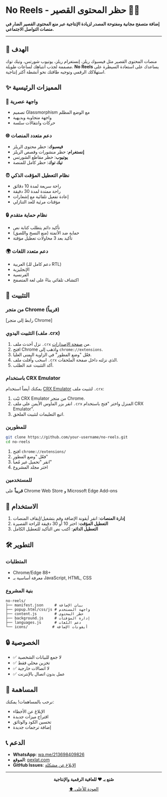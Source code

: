 # No Reels - حظر المحتوى القصير 🚫📱

**إضافة متصفح مجانية ومفتوحة المصدر لزيادة الإنتاجية عبر منع المحتوى القصير الضار في منصات التواصل الاجتماعي.**

---

## 🎯 الهدف

منصات المحتوى القصير مثل فيسبوك ريلز، إنستغرام ريلز، يوتيوب شورتس، وتيك توك مصممة لجذب انتباهك لساعات طويلة. **No Reels** يساعدك على استعادة السيطرة على استهلاكك الرقمي وتوجيه طاقتك نحو أنشطة أكثر إنتاجية.

## ✨ المميزات الرئيسية

### 🎨 **واجهة عصرية**
- تصميم Glassmorphism مع الوضع المظلم
- واجهة متجاوبة وبديهية
- حركات وانتقالات سلسة

### 🌐 **دعم متعدد المنصات**
- **فيسبوك**: حظر محتوى الريلز
- **إنستغرام**: حظر منشورات وقصص الريلز  
- **يوتيوب**: حظر مقاطع الشورتس
- **تيك توك**: حظر كامل للمنصة

### ⏰ **نظام التعطيل المؤقت الذكي**
- راحة سريعة لمدة 10 دقائق
- راحة ممتدة لمدة 30 دقيقة
- إعادة تفعيل تلقائية مع إشعارات
- مؤقتات مرئية للعد التنازلي

### 🔒 **نظام حماية متقدم**
- تأكيد دائم يتطلب كتابة نص
- حماية ضد الأتمتة (منع النسخ واللصق)
- تأكيد بعد 3 محاولات تعطيل مؤقتة

### 🌍 **دعم متعدد اللغات**
- العربية (دعم كامل للـ RTL)
- الإنجليزية
- الفرنسية
- اكتشاف تلقائي بناءً على لغة المتصفح

## 🚀 التثبيت

### من متجر Chrome (قريباً)
[رابط إلى متجر Chrome]

### التثبيت اليدوي (ملف .crx)
1. نزل أحدث ملف `.crx` من [صفحة الإصدارات](https://github.com/your-username/no-reels/releases).
2. افتح Chrome واذهب إلى `chrome://extensions`.
3. فعّل "وضع المطور" في الزاوية اليمنى العليا.
4. اسحب وأفلت ملف `.crx` الذي نزلته داخل صفحة الملحقات.
5. أكد التثبيت عند الطلب.

### باستخدام CRX Emulator
يمكنك أيضاً استخدام [CRX Emulator](https://chromewebstore.google.com/detail/crx-emulator/) لتثبيت ملف `.crx`:
1. ثبّت CRX Emulator من متجر Chrome.
2. انقر بزر الماوس الأيمن على ملف `.crx` المنزل واختر "فتح باستخدام CRX Emulator".
3. اتبع التعليمات لتثبيت الملحق.

### للمطورين
```bash
git clone https://github.com/your-username/no-reels.git
cd no-reels
```

1. افتح `chrome://extensions/`
2. فعّل "وضع المطور"
3. انقر "تحميل غير مُعبأ"
4. اختر مجلد المشروع

### للمستخدمين
**قريباً** على Chrome Web Store و Microsoft Edge Add-ons

## 📖 الاستخدام

1. **إدارة المنصات**: انقر أيقونة الإضافة وقم بتشغيل/إيقاف المنصات
2. **التعطيل المؤقت**: اختر 10 أو 30 دقيقة للراحة القصيرة
3. **التعطيل الدائم**: اكتب نص التأكيد للتعطيل الكامل

## 🛠️ التطوير

### المتطلبات
- Chrome/Edge 88+
- معرفة أساسية بـ JavaScript, HTML, CSS

### بنية المشروع
```
no-reels/
├── manifest.json     # بيان الإضافة
├── popup.html/css/js # واجهة المستخدم
├── content.js        # حظر المحتوى
├── background.js     # إدارة المؤقتات
├── languages.js      # دعم اللغات
└── icons/           # أيقونات الإضافة
```

## 🔒 الخصوصية

- ✅ لا جمع للبيانات الشخصية
- ✅ تخزين محلي فقط
- ✅ لا اتصالات خارجية
- ✅ عمل بدون اتصال بالإنترنت

## 🤝 المساهمة

نرحب بالمساهمات! يمكنك:
- الإبلاغ عن الأخطاء
- اقتراح ميزات جديدة
- تحسين الكود والوثائق
- إضافة ترجمات جديدة

## 📞 الدعم

- **WhatsApp**: [wa.me/213698409826](https://wa.me/213698409826)
- **الموقع**: [pexlat.com](https://pexlat.com)
- **GitHub Issues**: [الإبلاغ عن مشكلة](https://github.com/aissahoua/issues)

---

<div align="center">

**صُنع بـ ❤️ للعافية الرقمية والإنتاجية**

[⬆️ العودة للأعلى](#no-reels---حظر-المحتوى-القصير-)

</div>
